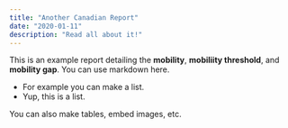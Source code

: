 ```yaml
---
title: "Another Canadian Report"
date: "2020-01-11"
description: "Read all about it!"
---
```


This is an example report detailing the **mobility**, **mobiliity threshold**, and **mobility gap**. You can use markdown here.

- For example you can make a list.
- Yup, this is a list.

You can also make tables, embed images, etc.
